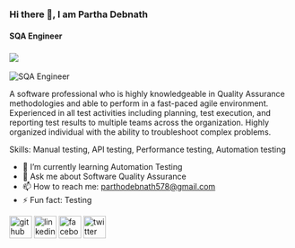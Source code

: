 
### Hi there 👋, I am Partha Debnath
#### SQA Engineer 
### ![](https://komarev.com/ghpvc/?username=parthadebnath99)
![SQA Engineer ](https://pbs.twimg.com/profile_images/1662511459379859461/CvtAjT4i_400x400.jpg)

A software professional who is highly knowledgeable in Quality Assurance methodologies and able to perform in a fast-paced
agile environment. Experienced in all test activities including planning, test execution, and reporting test results to multiple
teams across the organization. Highly organized individual with the ability to troubleshoot complex problems.

Skills: Manual testing, API testing, Performance testing, Automation testing

- 🌱 I’m currently learning Automation Testing 
- 💬 Ask me about Software Quality Assurance 
- 📫 How to reach me: parthodebnath578@gmail.com 
- ⚡ Fun fact: Testing 


[<img src='https://cdn.jsdelivr.net/npm/simple-icons@3.0.1/icons/github.svg' alt='github' height='40'>](https://github.com/https://github.com/parthadebnath99)  [<img src='https://cdn.jsdelivr.net/npm/simple-icons@3.0.1/icons/linkedin.svg' alt='linkedin' height='40'>](https://www.linkedin.com/in/https://www.linkedin.com/in/partha-debnath1//)  [<img src='https://cdn.jsdelivr.net/npm/simple-icons@3.0.1/icons/facebook.svg' alt='facebook' height='40'>](https://www.facebook.com/https://www.facebook.com/Parthadebnath19/)  [<img src='https://cdn.jsdelivr.net/npm/simple-icons@3.0.1/icons/twitter.svg' alt='twitter' height='40'>](https://twitter.com/https://twitter.com/Rudronil18)  


